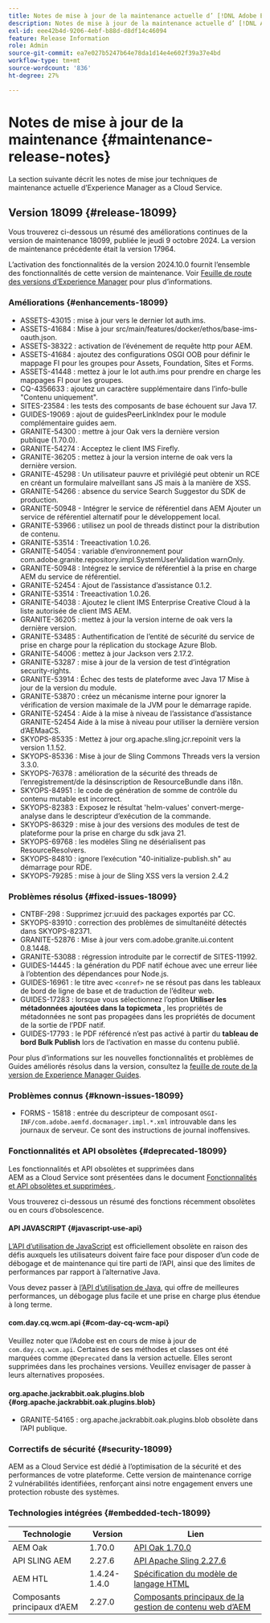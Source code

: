 ```yaml
---
title: Notes de mise à jour de la maintenance actuelle d’ [!DNL Adobe Experience Manager]  as a Cloud Service.
description: Notes de mise à jour de la maintenance actuelle d’ [!DNL Adobe Experience Manager]  as a Cloud Service.
exl-id: eee42b4d-9206-4ebf-b88d-d8df14c46094
feature: Release Information
role: Admin
source-git-commit: ea7e027b5247b64e78da1d14e4e602f39a37e4bd
workflow-type: tm+mt
source-wordcount: '836'
ht-degree: 27%

---
```



# Notes de mise à jour de la maintenance {#maintenance-release-notes}

La section suivante décrit les notes de mise jour techniques de maintenance actuelle d’Experience Manager as a Cloud Service.

## Version 18099 {#release-18099}

Vous trouverez ci-dessous un résumé des améliorations continues de la version de maintenance 18099, publiée le jeudi 9 octobre 2024. La version de maintenance précédente était la version 17964.

L’activation des fonctionnalités de la version 2024.10.0 fournit l’ensemble des fonctionnalités de cette version de maintenance. Voir [Feuille de route des versions d’Experience Manager](https://experienceleague.adobe.com/fr/docs/experience-manager-release-information/aem-release-updates/update-releases-roadmap) pour plus d’informations.

### Améliorations {#enhancements-18099}

* ASSETS-43015 : mise à jour vers le dernier lot auth.ims.
* ASSETS-41684 : Mise à jour src/main/features/docker/ethos/base-ims-oauth.json.
* ASSETS-38322 : activation de l’événement de requête http pour AEM.
* ASSETS-41684 : ajoutez des configurations OSGI OOB pour définir le mappage FI pour les groupes pour Assets, Foundation, Sites et Forms.
* ASSETS-41448 : mettez à jour le lot auth.ims pour prendre en charge les mappages FI pour les groupes.
* CQ-4356633 : ajoutez un caractère supplémentaire dans l’info-bulle &quot;Contenu uniquement&quot;.
* SITES-23584 : les tests des composants de base échouent sur Java 17.
* GUIDES-19069 : ajout de guidesPeerLinkIndex pour le module complémentaire guides aem.
* GRANITE-54300 : mettre à jour Oak vers la dernière version publique (1.70.0).
* GRANITE-54274 : Acceptez le client IMS Firefly.
* GRANITE-36205 : mettez à jour la version interne de oak vers la dernière version.
* GRANITE-45298 : Un utilisateur pauvre et privilégié peut obtenir un RCE en créant un formulaire malveillant sans JS mais à la manière de XSS.
* GRANITE-54266 : absence du service Search Suggestor du SDK de production.
* GRANITE-50948 - Intégrer le service de référentiel dans AEM Ajouter un service de référentiel alternatif pour le développement local.
* GRANITE-53966 : utilisez un pool de threads distinct pour la distribution de contenu.
* GRANITE-53514 : Treeactivation 1.0.26.
* GRANITE-54054 : variable d’environnement pour com.adobe.granite.repository.impl.SystemUserValidation warnOnly.
* GRANITE-50948 : Intégrez le service de référentiel à la prise en charge AEM du service de référentiel.
* GRANITE-52454 : Ajout de l’assistance d’assistance 0.1.2.
* GRANITE-53514 : Treeactivation 1.0.26.
* GRANITE-54038 : Ajoutez le client IMS Enterprise Creative Cloud à la liste autorisée de client IMS AEM.
* GRANITE-36205 : mettez à jour la version interne de oak vers la dernière version.
* GRANITE-53485 : Authentification de l’entité de sécurité du service de prise en charge pour la réplication du stockage Azure Blob.
* GRANITE-54006 : mettez à jour Jackson vers 2.17.2.
* GRANITE-53287 : mise à jour de la version de test d’intégration security-rights.
* GRANITE-53914 : Échec des tests de plateforme avec Java 17 Mise à jour de la version du module.
* GRANITE-53870 : créez un mécanisme interne pour ignorer la vérification de version maximale de la JVM pour le démarrage rapide.
* GRANITE-52454 : Aide à la mise à niveau de l’assistance d’assistance GRANITE-52454 Aide à la mise à niveau pour utiliser la dernière version d’AEMaaCS.
* SKYOPS-85335 : Mettez à jour org.apache.sling.jcr.repoinit vers la version 1.1.52.
* SKYOPS-85336 : Mise à jour de Sling Commons Threads vers la version 3.3.0.
* SKYOPS-76378 : amélioration de la sécurité des threads de l’enregistrement/de la désinscription de ResourceBundle dans i18n.
* SKYOPS-84951 : le code de génération de somme de contrôle du contenu mutable est incorrect.
* SKYOPS-82383 : Exposez le résultat &#39;helm-values&#39; convert-merge-analyse dans le descripteur d’exécution de la commande.
* SKYOPS-86329 : mise à jour des versions des modules de test de plateforme pour la prise en charge du sdk java 21.
* SKYOPS-69768 : les modèles Sling ne désérialisent pas ResourceResolvers.
* SKYOPS-84810 : ignore l’exécution &quot;40-initialize-publish.sh&quot; au démarrage pour RDE.
* SKYOPS-79285 : mise à jour de Sling XSS vers la version 2.4.2

### Problèmes résolus {#fixed-issues-18099}

* CNTBF-298 : Supprimez jcr:uuid des packages exportés par CC.
* SKYOPS-83910 : correction des problèmes de simultanéité détectés dans SKYOPS-82371.
* GRANITE-52876 : Mise à jour vers com.adobe.granite.ui.content 0.8.1448.
* GRANITE-53088 : régression introduite par le correctif de SITES-11992.
* GUIDES-14445 : la génération du PDF natif échoue avec une erreur liée à l’obtention des dépendances pour Node.js.
* GUIDES-16961 : le titre avec `<conref>` ne se résout pas dans les tableaux de bord de ligne de base et de traduction de l’éditeur web.
* GUIDES-17283 : lorsque vous sélectionnez l’option **Utiliser les métadonnées ajoutées dans la topicmeta** , les propriétés de métadonnées ne sont pas propagées dans les propriétés de document de la sortie de l’PDF natif.
* GUIDES-17793 : le PDF référencé n’est pas activé à partir du **tableau de bord Bulk Publish** lors de l’activation en masse du contenu publié.

Pour plus d’informations sur les nouvelles fonctionnalités et problèmes de Guides améliorés résolus dans la version, consultez la [feuille de route de la version de Experience Manager Guides](https://experienceleague.adobe.com/fr/docs/experience-manager-guides/using/release-info/aem-guides-releases-roadmap).

### Problèmes connus {#known-issues-18099}

* FORMS - 15818 : entrée du descripteur de composant `OSGI-INF/com.adobe.aemfd.docmanager.impl.*.xml` introuvable dans les journaux de serveur. Ce sont des instructions de journal inoffensives.

### Fonctionnalités et API obsolètes {#deprecated-18099}

Les fonctionnalités et API obsolètes et supprimées dans AEM as a Cloud Service sont présentées dans le document [Fonctionnalités et API obsolètes et supprimées ](/help/release-notes/deprecated-removed-features.md).

Vous trouverez ci-dessous un résumé des fonctions récemment obsolètes ou en cours d’obsolescence.

#### API JAVASCRIPT {#javascript-use-api}

[L’API d’utilisation de JavaScript](https://github.com/adobe/htl-spec/blob/master/SPECIFICATION.md#42-javascript-use-api) est officiellement obsolète en raison des défis auxquels les utilisateurs doivent faire face pour disposer d’un code de débogage et de maintenance qui tire parti de l’API, ainsi que des limites de performances par rapport à l’alternative Java.

Vous devez passer à [l’API d’utilisation de Java,](https://experienceleague.adobe.com/en/docs/experience-manager-htl/content/java-use-api) qui offre de meilleures performances, un débogage plus facile et une prise en charge plus étendue à long terme.

#### com.day.cq.wcm.api {#com-day-cq-wcm-api}

Veuillez noter que l’Adobe est en cours de mise à jour de `com.day.cq.wcm.api`. Certaines de ses méthodes et classes ont été marquées comme `@Deprecated` dans la version actuelle. Elles seront supprimées dans les prochaines versions. Veuillez envisager de passer à leurs alternatives proposées.

#### org.apache.jackrabbit.oak.plugins.blob {#org.apache.jackrabbit.oak.plugins.blob}

* GRANITE-54165 : org.apache.jackrabbit.oak.plugins.blob obsolète dans l’API publique.

### Correctifs de sécurité {#security-18099}

AEM as a Cloud Service est dédié à l’optimisation de la sécurité et des performances de votre plateforme. Cette version de maintenance corrige 2 vulnérabilités identifiées, renforçant ainsi notre engagement envers une protection robuste des systèmes.

### Technologies intégrées {#embedded-tech-18099}

| Technologie | Version | Lien |
|---|---|---|
| AEM Oak | 1.70.0 | [API Oak 1.70.0](https://www.javadoc.io/doc/org.apache.jackrabbit/oak-api/1.70.0/index.html) |
| API SLING AEM | 2.27.6 | [API Apache Sling 2.27.6](https://www.javadoc.io/doc/org.apache.sling/org.apache.sling.api/latest/index.html) |
| AEM HTL | 1.4.24-1.4.0 | [Spécification du modèle de langage HTML](https://github.com/adobe/htl-spec) |
| Composants principaux d’AEM | 2.27.0 | [Composants principaux de la gestion de contenu web d’AEM](https://github.com/adobe/aem-core-wcm-components) |
